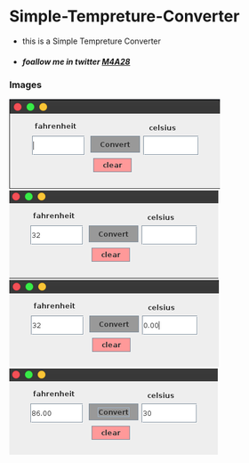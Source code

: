 # Simple-Tempreture-Converter


- this is a Simple Tempreture Converter 

- ##### foallow me in twitter   [M4A28](https://www.twitter.com/M4A28 )

### Images


![](D1.png)
![](D2.png)
![](D3.png)
![](D4.png)

 
